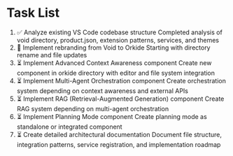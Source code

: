 # Task List

1. ✅ Analyze existing VS Code codebase structure
Completed analysis of void directory, product.json, extension patterns, services, and themes
2. 🔄 Implement rebranding from Void to Orkide
Starting with directory rename and file updates
3. ⏳ Implement Advanced Context Awareness component
Create new component in orkide directory with editor and file system integration
4. ⏳ Implement Multi-Agent Orchestration component
Create orchestration system depending on context awareness and external APIs
5. ⏳ Implement RAG (Retrieval-Augmented Generation) component
Create RAG system depending on multi-agent orchestration
6. ⏳ Implement Planning Mode component
Create planning mode as standalone or integrated component
7. ⏳ Create detailed architectural documentation
Document file structure, integration patterns, service registration, and implementation roadmap

